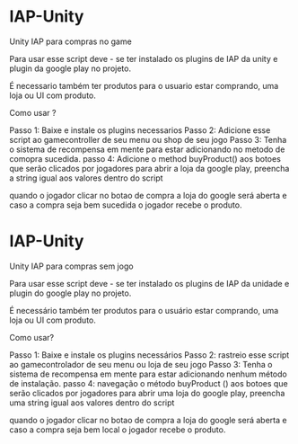 # IAP-Unity
Unity IAP para compras no game 

Para usar esse script deve - se ter instalado os plugins de IAP da unity e plugin da google play no projeto.

É necessario também ter produtos para o usuario estar comprando, uma loja ou UI com produto.

Como usar ?

Passo 1: Baixe e instale os plugins necessarios
Passo 2: Adicione esse script ao gamecontroller de seu menu ou shop de seu jogo
Passo 3: Tenha o sistema de recompensa em mente para estar adicionando no metodo de comopra sucedida.
passo 4: Adicione o method buyProduct() aos botoes que serão clicados por jogadores para abrir a loja da google play, preencha a string igual aos valores dentro do script 

quando o jogador clicar no botao de compra a loja do google será aberta e caso a compra seja bem sucedida o jogador recebe o produto.

# IAP-Unity
Unity IAP para compras sem jogo

Para usar esse script deve - se ter instalado os plugins de IAP da unidade e plugin do google play no projeto.

É necessário também ter produtos para o usuário estar comprando, uma loja ou UI com produto.

Como usar?

Passo 1: Baixe e instale os plugins necessários
Passo 2: rastreio esse script ao gamecontrolador de seu menu ou loja de seu jogo
Passo 3: Tenha o sistema de recompensa em mente para estar adicionando nenhum método de instalação.
passo 4: navegação o método buyProduct () aos botoes que serão clicados por jogadores para abrir uma loja do google play, preencha uma string igual aos valores dentro do script

quando o jogador clicar no botao de compra a loja do google será aberta e caso a compra seja bem local o jogador recebe o produto.
